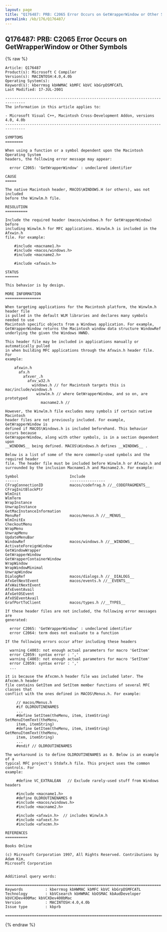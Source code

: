 ```yaml
---
layout: page
title: "Q176487: PRB: C2065 Error Occurs on GetWrapperWindow or Other Symbols"
permalink: /kb/176/Q176487/
---
```


## Q176487: PRB: C2065 Error Occurs on GetWrapperWindow or Other Symbols

{% raw %}

	Article: Q176487
	Product(s): Microsoft C Compiler
	Version(s): MACINTOSH:4.0,4.0b
	Operating System(s): 
	Keyword(s): kberrmsg kbHWMAC kbMFC kbVC kbGrpDSMFCATL
	Last Modified: 17-JUL-2001
	
	-------------------------------------------------------------------------------
	The information in this article applies to:
	
	- Microsoft Visual C++, Macintosh Cross-Development Addon, versions 4.0, 4.0b 
	-------------------------------------------------------------------------------
	
	SYMPTOMS
	========
	
	When using a function or a symbol dependent upon the Macintosh Operating System
	headers, the following error message may appear:
	
	  error C2065: 'GetWrapperWindow' : undeclared identifier
	
	CAUSE
	=====
	
	The native Macintosh header, MACOS\WINDOWS.H (or others), was not included
	before the Winwlm.h file.
	
	RESOLUTION
	==========
	
	Include the required header (macos/windows.h for GetWrapperWindow) before
	including Winwlm.h for MFC applications. Winwlm.h is included in the Afxwin.h
	file. For example:
	
	    #include <macname1.h>
	    #include <macos/windows.h>
	    #include <macname2.h>
	
	    #include <afxwin.h>
	
	STATUS
	======
	
	This behavior is by design.
	
	MORE INFORMATION
	================
	
	When targeting applications for the Macintosh platform, the Winwlm.h header file
	is pulled in the default WLM libraries and declares many symbols needed to use
	Macintosh specific objects from a Windows application. For example,
	GetWrapperWindow returns the Macintosh window data structure WindowRef
	underlying the given the Windows HWND.
	
	This header file may be included in applications manually or automatically pulled
	in when building MFC applications through the Afxwin.h header file. For
	example:
	
	    afxwin.h
	      afx.h
	        afxver_.h
	          afxv_w32.h
	            windows.h // for Macintosh targets this is mac/include/windows.h
	              winwlm.h // where GetWrapperWindow, and so on, are prototyped
	                macname2.h // 
	
	However, the Winwlm.h file excludes many symbols if certain native Macintosh
	header files are not previously included. For example, GetWrapperWindow is
	defined if MACOS\Windows.h is included beforehand. This behavior occurs because
	GetWrapperWindow, along with other symbols, is in a section dependent upon
	__WINDOWS__ being defined. MACOS\Windows.h defines __WINDOWS__ .
	
	Below is a list of some of the more commonly-used symbols and the required header
	file. The header file must be included before Winwlm.h or Afxwin.h and
	surrounded by the inclusion Macname1.h and Macname2.h. For example:
	
	Symbol                       Include
	------                       ----------------
	CFragConnectionID            macos/codefrag.h //__CODEFRAGMENTS__
	CFragInitBlockPtr
	WlmInit
	WlmTerm
	WrapInstance
	UnwrapInstance
	GetMacInstanceInformation
	MenuRef                      macos/menus.h //__MENUS__
	WlmInitEx
	CheckoutMenu
	WrapMenu
	UnwrapMenu
	UpdateMenuBar
	WindowRef                    macos/windows.h //__WINDOWS__
	ActivateForeignWindow
	GetWindowWrapper
	GetWrapperWindow
	GetWrapperContainerWindow
	WrapWindow
	WrapWindowMinimal
	UnwrapWindow
	DialogRef                    macos/dialogs.h //__DIALOGS__
	AfxGetNextEvent              macos/events.h //__EVENTS__
	AfxWaitNextEvent
	AfxEventAvail
	AfxGetOSEvent
	AfxOSEventAvail
	GrafPortToClient             macos/types.h //__TYPES__
	
	If these header files are not included, the following error messages are
	generated:
	
	  error C2065: 'GetWrapperWindow' : undeclared identifier
	  error C2064: term does not evaluate to a function
	
	If the following errors occur after including these headers
	
	  warning C4003: not enough actual parameters for macro 'GetItem'
	  error C2059: syntax error : ','
	  warning C4003: not enough actual parameters for macro 'SetItem'
	  error C2059: syntax error : ','
	  ...
	
	it is because the Afxcmn.h header file was included later. The Afxcmn.h header
	file contains GetItem and SetItem member functions of several MFC classes that
	conflict with the ones defined in MACOS\Menus.h. For example:
	
	     // macos/Menus.h
	     #if OLDROUTINENAMES
	     ...
	     #define SetItem(theMenu, item, itemString) SetMenuItemText(theMenu,
	     item, itemString)
	     #define GetItem(theMenu, item, itemString) GetMenuItemText(theMenu,
	     item, itemString)
	     ...
	     #endif // OLDROUTINENAMES
	
	The workaround is to define OLDROUTINENAMES as 0. Below is an example of a
	typical MFC project's Stdafx.h file. This project uses the common controls. For
	example:
	
	     #define VC_EXTRALEAN   // Exclude rarely-used stuff from Windows headers
	
	     #include <macname1.h>
	     #define OLDROUTINENAMES 0
	     #include <macos/windows.h>
	     #include <macname2.h>
	
	     #include <afxwin.h>  // includes Winwlm.h
	     #include <afxext.h>
	     #include <afxcmn.h>
	
	REFERENCES
	==========
	
	Books Online
	
	(c) Microsoft Corporation 1997, All Rights Reserved. Contributions by Adam Kim,
	Microsoft Corporation
	
	
	Additional query words:
	
	======================================================================
	Keywords          : kberrmsg kbHWMAC kbMFC kbVC kbGrpDSMFCATL 
	Technology        : kbVCsearch kbHWMAC kbOSMAC kbAudDeveloper kbVCXDev400Mac kbVCXDev400bMac
	Version           : MACINTOSH:4.0,4.0b
	Issue type        : kbprb
	
	=============================================================================
	

{% endraw %}
